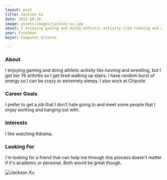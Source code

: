 ```yaml
---
layout: post
title: Jackson Xu 
date: 2021-10-20
image: assets/images/jackson-xu.jpg
about: I enjoying gaming and doing athletic activity like running and wrestling, but I got tier 76 arthritis so I get tired walking up stairs. I have random burst of energy so I can be crazy or extremely sleepy. I also work at Chipotle
year: Freshman
major: Computer Science

---
```


### About

I enjoying gaming and doing athletic activity like running and wrestling, but I got tier 76 arthritis so I get tired walking up stairs. I have random burst of energy so I can be crazy or extremely sleepy. I also work at Chipotle

### Career Goals

I prefer to get a job that I don't hate going to and meet some people that I enjoy working and hanging out with. 

### Interests

I like watching Kdrama. 

### Looking For

I'm looking for a friend that can help me through this process doesn't matter if it's academic or personal. Both would be great though. 

<div class="text-center my-5">
    <img src="{ "https://sase-drexel.github.io/mentorship-2021/assets/images/jackson-xu.jpg" | absolute_url }" alt="Jackson Xu" class="rounded post-img" />
</div>
